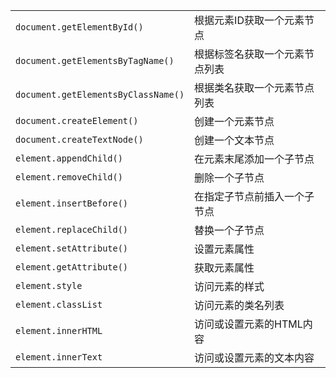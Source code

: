 |                                     |                                |
| ----------------------------------- | ------------------------------ |
| `document.getElementById()`         | 根据元素ID获取一个元素节点     |
| `document.getElementsByTagName()`   | 根据标签名获取一个元素节点列表 |
| `document.getElementsByClassName()` | 根据类名获取一个元素节点列表   |
| `document.createElement()`          | 创建一个元素节点               |
| `document.createTextNode()`         | 创建一个文本节点               |
| `element.appendChild()`             | 在元素末尾添加一个子节点       |
| `element.removeChild()`             | 删除一个子节点                 |
| `element.insertBefore()`            | 在指定子节点前插入一个子节点   |
| `element.replaceChild()`            | 替换一个子节点                 |
| `element.setAttribute()`            | 设置元素属性                   |
| `element.getAttribute()`            | 获取元素属性                   |
| `element.style`                     | 访问元素的样式                 |
| `element.classList`                 | 访问元素的类名列表             |
| `element.innerHTML`                 | 访问或设置元素的HTML内容       |
| `element.innerText`                 | 访问或设置元素的文本内容       |

